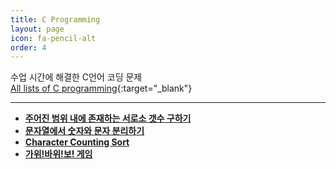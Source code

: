 ```yaml
---
title: C Programming
layout: page
icon: fa-pencil-alt
order: 4
---
```


수업 시간에 해결한 C언어 코딩 문제  
[All lists of C programming](https://github.com/Gina-IT/C-programming){:target="_blank"}

----------

- [**주어진 범위 내에 존재하는 서로소 갯수 구하기**](https://github.com/Gina-IT/C-programming/blob/master/2020-05-13-coprime/README.md)  
- [**문자열에서 숫자와 문자 분리하기**](https://github.com/Gina-IT/C-programming/blob/master/2020-05-14-extract_num/README.md)   
- [**Character Counting Sort**](https://github.com/Gina-IT/C-programming/blob/master/2020-05-14-char_countingsort/README.md)  
- [**가위!바위!보! 게임**](https://github.com/Gina-IT/C-programming/blob/master/2020-05-15-RockScissorPaper/README.md)  


